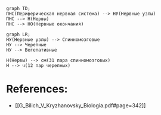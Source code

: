 ```mermaid
graph TD;
ПНС(Периферическая нервная система) --> НУ(Нервные узлы)
ПНС --> Н(Нервы)
ПНС --> НО(Нервные окончания)

```

```mermaid
graph LR;
НУ(Нервные узлы) --> Спинномозговые
НУ --> Черепные
НУ --> Вегетативные

Н(Нервы) --> см(31 пара спинномозговых)
Н --> ч(12 пар черепных)

```

# References:
- [[G_Bilich_V_Kryzhanovsky_Biologia.pdf#page=342]]